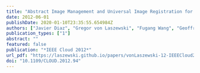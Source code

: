 ```yaml
---
title: "Abstract Image Management and Universal Image Registration for Cloud and HPC Infrastructures"
date: 2012-06-01
publishDate: 2020-01-10T23:35:55.654984Z
authors: ["Javier Diaz", "Gregor von Laszewski", "Fugang Wang", "Geoffrey C. Fox"]
publication_types: ["1"]
abstract: ""
featured: false
publication: "*IEEE Cloud 2012*"
url_pdf: "https://laszewski.github.io/papers/vonLaszewski-12-IEEECloud2012.pdf"
doi: "10.1109/CLOUD.2012.94"
---
```


